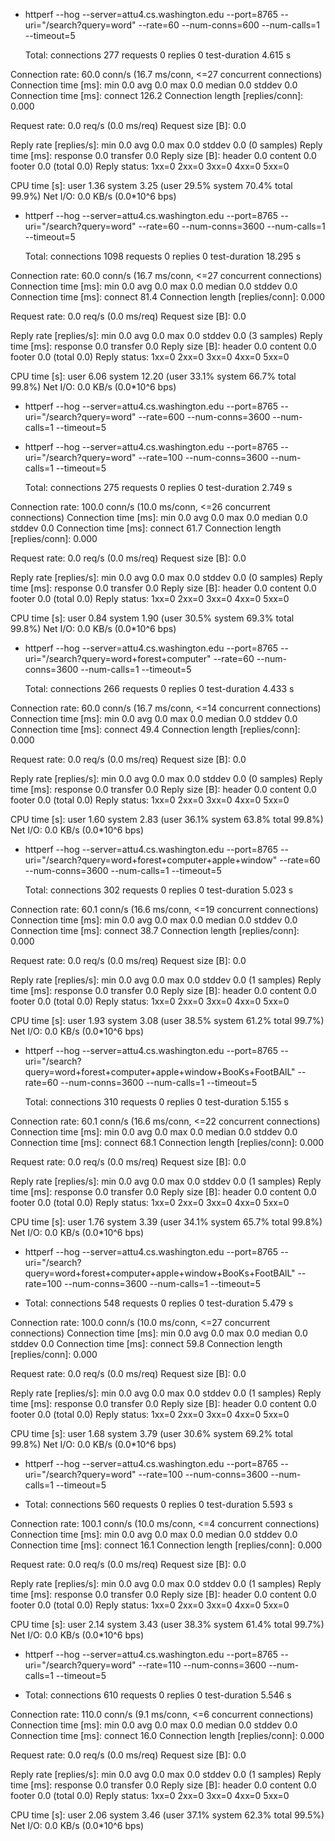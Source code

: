 - httperf --hog --server=attu4.cs.washington.edu --port=8765 --uri="/search?query=word" --rate=60 --num-conns=600 --num-calls=1 --timeout=5

  Total: connections 277 requests 0 replies 0 test-duration 4.615 s

Connection rate: 60.0 conn/s (16.7 ms/conn, <=27 concurrent connections)
Connection time [ms]: min 0.0 avg 0.0 max 0.0 median 0.0 stddev 0.0
Connection time [ms]: connect 126.2
Connection length [replies/conn]: 0.000

Request rate: 0.0 req/s (0.0 ms/req)
Request size [B]: 0.0

Reply rate [replies/s]: min 0.0 avg 0.0 max 0.0 stddev 0.0 (0 samples)
Reply time [ms]: response 0.0 transfer 0.0
Reply size [B]: header 0.0 content 0.0 footer 0.0 (total 0.0)
Reply status: 1xx=0 2xx=0 3xx=0 4xx=0 5xx=0

CPU time [s]: user 1.36 system 3.25 (user 29.5% system 70.4% total 99.9%)
Net I/O: 0.0 KB/s (0.0*10^6 bps)

- httperf --hog --server=attu4.cs.washington.edu --port=8765 --uri="/search?query=word" --rate=60 --num-conns=3600 --num-calls=1 --timeout=5

  Total: connections 1098 requests 0 replies 0 test-duration 18.295 s

Connection rate: 60.0 conn/s (16.7 ms/conn, <=27 concurrent connections)
Connection time [ms]: min 0.0 avg 0.0 max 0.0 median 0.0 stddev 0.0
Connection time [ms]: connect 81.4
Connection length [replies/conn]: 0.000

Request rate: 0.0 req/s (0.0 ms/req)
Request size [B]: 0.0

Reply rate [replies/s]: min 0.0 avg 0.0 max 0.0 stddev 0.0 (3 samples)
Reply time [ms]: response 0.0 transfer 0.0
Reply size [B]: header 0.0 content 0.0 footer 0.0 (total 0.0)
Reply status: 1xx=0 2xx=0 3xx=0 4xx=0 5xx=0

CPU time [s]: user 6.06 system 12.20 (user 33.1% system 66.7% total 99.8%)
Net I/O: 0.0 KB/s (0.0*10^6 bps)

- httperf --hog --server=attu4.cs.washington.edu --port=8765 --uri="/search?query=word" --rate=600 --num-conns=3600 --num-calls=1 --timeout=5

- httperf --hog --server=attu4.cs.washington.edu --port=8765 --uri="/search?query=word" --rate=100 --num-conns=3600 --num-calls=1 --timeout=5

  Total: connections 275 requests 0 replies 0 test-duration 2.749 s

Connection rate: 100.0 conn/s (10.0 ms/conn, <=26 concurrent connections)
Connection time [ms]: min 0.0 avg 0.0 max 0.0 median 0.0 stddev 0.0
Connection time [ms]: connect 61.7
Connection length [replies/conn]: 0.000

Request rate: 0.0 req/s (0.0 ms/req)
Request size [B]: 0.0

Reply rate [replies/s]: min 0.0 avg 0.0 max 0.0 stddev 0.0 (0 samples)
Reply time [ms]: response 0.0 transfer 0.0
Reply size [B]: header 0.0 content 0.0 footer 0.0 (total 0.0)
Reply status: 1xx=0 2xx=0 3xx=0 4xx=0 5xx=0

CPU time [s]: user 0.84 system 1.90 (user 30.5% system 69.3% total 99.8%)
Net I/O: 0.0 KB/s (0.0*10^6 bps)

- httperf --hog --server=attu4.cs.washington.edu --port=8765 --uri="/search?query=word+forest+computer" --rate=60 --num-conns=3600 --num-calls=1 --timeout=5

  Total: connections 266 requests 0 replies 0 test-duration 4.433 s

Connection rate: 60.0 conn/s (16.7 ms/conn, <=14 concurrent connections)
Connection time [ms]: min 0.0 avg 0.0 max 0.0 median 0.0 stddev 0.0
Connection time [ms]: connect 49.4
Connection length [replies/conn]: 0.000

Request rate: 0.0 req/s (0.0 ms/req)
Request size [B]: 0.0

Reply rate [replies/s]: min 0.0 avg 0.0 max 0.0 stddev 0.0 (0 samples)
Reply time [ms]: response 0.0 transfer 0.0
Reply size [B]: header 0.0 content 0.0 footer 0.0 (total 0.0)
Reply status: 1xx=0 2xx=0 3xx=0 4xx=0 5xx=0

CPU time [s]: user 1.60 system 2.83 (user 36.1% system 63.8% total 99.8%)
Net I/O: 0.0 KB/s (0.0*10^6 bps)

- httperf --hog --server=attu4.cs.washington.edu --port=8765 --uri="/search?query=word+forest+computer+apple+window" --rate=60 --num-conns=3600 --num-calls=1 --timeout=5

  Total: connections 302 requests 0 replies 0 test-duration 5.023 s

Connection rate: 60.1 conn/s (16.6 ms/conn, <=19 concurrent connections)
Connection time [ms]: min 0.0 avg 0.0 max 0.0 median 0.0 stddev 0.0
Connection time [ms]: connect 38.7
Connection length [replies/conn]: 0.000

Request rate: 0.0 req/s (0.0 ms/req)
Request size [B]: 0.0

Reply rate [replies/s]: min 0.0 avg 0.0 max 0.0 stddev 0.0 (1 samples)
Reply time [ms]: response 0.0 transfer 0.0
Reply size [B]: header 0.0 content 0.0 footer 0.0 (total 0.0)
Reply status: 1xx=0 2xx=0 3xx=0 4xx=0 5xx=0

CPU time [s]: user 1.93 system 3.08 (user 38.5% system 61.2% total 99.7%)
Net I/O: 0.0 KB/s (0.0*10^6 bps)

- httperf --hog --server=attu4.cs.washington.edu --port=8765 --uri="/search?query=word+forest+computer+apple+window+BooKs+FootBAlL" --rate=60 --num-conns=3600 --num-calls=1 --timeout=5

  Total: connections 310 requests 0 replies 0 test-duration 5.155 s

Connection rate: 60.1 conn/s (16.6 ms/conn, <=22 concurrent connections)
Connection time [ms]: min 0.0 avg 0.0 max 0.0 median 0.0 stddev 0.0
Connection time [ms]: connect 68.1
Connection length [replies/conn]: 0.000

Request rate: 0.0 req/s (0.0 ms/req)
Request size [B]: 0.0

Reply rate [replies/s]: min 0.0 avg 0.0 max 0.0 stddev 0.0 (1 samples)
Reply time [ms]: response 0.0 transfer 0.0
Reply size [B]: header 0.0 content 0.0 footer 0.0 (total 0.0)
Reply status: 1xx=0 2xx=0 3xx=0 4xx=0 5xx=0

CPU time [s]: user 1.76 system 3.39 (user 34.1% system 65.7% total 99.8%)
Net I/O: 0.0 KB/s (0.0*10^6 bps)

- httperf --hog --server=attu4.cs.washington.edu --port=8765 --uri="/search?query=word+forest+computer+apple+window+BooKs+FootBAlL" --rate=100 --num-conns=3600 --num-calls=1 --timeout=5

- Total: connections 548 requests 0 replies 0 test-duration 5.479 s

Connection rate: 100.0 conn/s (10.0 ms/conn, <=27 concurrent connections)
Connection time [ms]: min 0.0 avg 0.0 max 0.0 median 0.0 stddev 0.0
Connection time [ms]: connect 59.8
Connection length [replies/conn]: 0.000

Request rate: 0.0 req/s (0.0 ms/req)
Request size [B]: 0.0

Reply rate [replies/s]: min 0.0 avg 0.0 max 0.0 stddev 0.0 (1 samples)
Reply time [ms]: response 0.0 transfer 0.0
Reply size [B]: header 0.0 content 0.0 footer 0.0 (total 0.0)
Reply status: 1xx=0 2xx=0 3xx=0 4xx=0 5xx=0

CPU time [s]: user 1.68 system 3.79 (user 30.6% system 69.2% total 99.8%)
Net I/O: 0.0 KB/s (0.0*10^6 bps)

- httperf --hog --server=attu4.cs.washington.edu --port=8765 --uri="/search?query=word" --rate=100 --num-conns=3600 --num-calls=1 --timeout=5

- Total: connections 560 requests 0 replies 0 test-duration 5.593 s

Connection rate: 100.1 conn/s (10.0 ms/conn, <=4 concurrent connections)
Connection time [ms]: min 0.0 avg 0.0 max 0.0 median 0.0 stddev 0.0
Connection time [ms]: connect 16.1
Connection length [replies/conn]: 0.000

Request rate: 0.0 req/s (0.0 ms/req)
Request size [B]: 0.0

Reply rate [replies/s]: min 0.0 avg 0.0 max 0.0 stddev 0.0 (1 samples)
Reply time [ms]: response 0.0 transfer 0.0
Reply size [B]: header 0.0 content 0.0 footer 0.0 (total 0.0)
Reply status: 1xx=0 2xx=0 3xx=0 4xx=0 5xx=0

CPU time [s]: user 2.14 system 3.43 (user 38.3% system 61.4% total 99.7%)
Net I/O: 0.0 KB/s (0.0*10^6 bps)

- httperf --hog --server=attu4.cs.washington.edu --port=8765 --uri="/search?query=word" --rate=110 --num-conns=3600 --num-calls=1 --timeout=5

- Total: connections 610 requests 0 replies 0 test-duration 5.546 s

Connection rate: 110.0 conn/s (9.1 ms/conn, <=6 concurrent connections)
Connection time [ms]: min 0.0 avg 0.0 max 0.0 median 0.0 stddev 0.0
Connection time [ms]: connect 16.0
Connection length [replies/conn]: 0.000

Request rate: 0.0 req/s (0.0 ms/req)
Request size [B]: 0.0

Reply rate [replies/s]: min 0.0 avg 0.0 max 0.0 stddev 0.0 (1 samples)
Reply time [ms]: response 0.0 transfer 0.0
Reply size [B]: header 0.0 content 0.0 footer 0.0 (total 0.0)
Reply status: 1xx=0 2xx=0 3xx=0 4xx=0 5xx=0

CPU time [s]: user 2.06 system 3.46 (user 37.1% system 62.3% total 99.5%)
Net I/O: 0.0 KB/s (0.0*10^6 bps)

